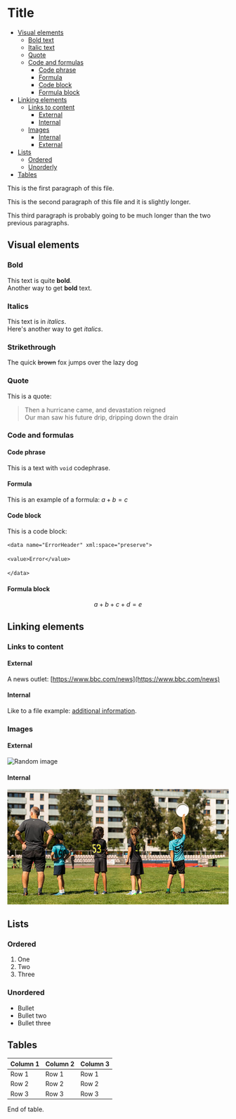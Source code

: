 # Title

- [Visual elements](#visual-elements)
  - [Bold text](#bold-text)
  - [Italic text](#italic-text)
  - [Quote](#quote)
  - [Code and formulas](#code-and-formulas)
    - [Code phrase](#code-phrase)
    - [Formula](#formula)
    - [Code block](#code-block)
    - [Formula block](#formula-block)
- [Linking elements](#linking-elements)
  - [Links to content](#links-to-content)
    - [External](#external)
    - [Internal](#internal)
  - [Images](#images)
    - [Internal](#internal-1)
    - [External](#external-1)
- [Lists](#lists)
  - [Ordered](#ordered)
  - [Unorderly](#unorderly)
- [Tables](#tables)

<!-- Example of paragraph of text with line break -->
This is the first paragraph of this file.

This is the second paragraph of this file and it is slightly longer.

This third paragraph is probably going to be much longer than the two previous paragraphs.

## Visual elements

### Bold

This text is quite **bold**.\
Another way to get __bold__ text.

### Italics

This text is in *italics*.\
Here's another way to get _italics_.

### Strikethrough

The quick ~~brown~~ fox jumps over the lazy dog

### Quote

This is a quote:
> Then a hurricane came, and devastation reigned\
> Our man saw his future drip, dripping down the drain

### Code and formulas

#### Code phrase

This is a text with `void` codephrase.

#### Formula

This is an example of a formula: $a+b=c$

#### Code block

This is a code block:

```
<data name="ErrorHeader" xml:space="preserve">

<value>Error</value>

</data>
```

#### Formula block

$$
a+b+c+d = e
$$

## Linking elements

### Links to content

#### External

A news outlet: [https://www.bbc.com/news](https://www.bbc.com/news)

#### Internal

Like to a file example: [additional information](Reference.md).

### Images

#### External

![Random image](https://skythis.pl/wp-content/uploads/2022/12/gdzie-zajecia-ultimate-frisbee-warszawa-min.jpg "ultimate frisbee kids")

#### Internal

![Frisbee kids](jak-zagrac-w-ultimate-warszawa.jpg "frisbee time!")

## Lists

### Ordered

1. One
2. Two
3. Three

### Unordered

* Bullet
* Bullet two
* Bullet three

## Tables

| Column 1           | Column 2                   | Column 3                       |
| ------------------ | -------------------------- | ------------------------------ |
| Row 1              | Row 1                      | Row 1                          |
| Row 2              | Row 2                      | Row 2                          |
| Row 3              | Row 3                      | Row 3                          |

End of table. 
